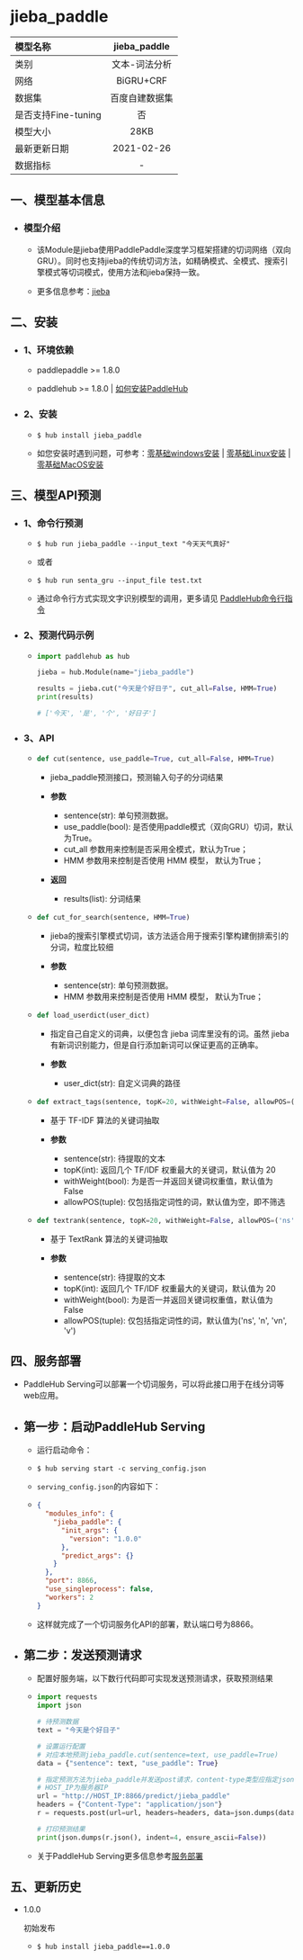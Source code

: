 # jieba_paddle

|模型名称|jieba_paddle|
| :--- | :---: | 
|类别|文本-词法分析|
|网络|BiGRU+CRF|
|数据集|百度自建数据集|
|是否支持Fine-tuning|否|
|模型大小|28KB|
|最新更新日期|2021-02-26|
|数据指标|-|



## 一、模型基本信息

- ### 模型介绍

  - 该Module是jieba使用PaddlePaddle深度学习框架搭建的切词网络（双向GRU）。同时也支持jieba的传统切词方法，如精确模式、全模式、搜索引擎模式等切词模式，使用方法和jieba保持一致。

  - 更多信息参考：[jieba](https://github.com/fxsjy/jieba)



## 二、安装

- ### 1、环境依赖  

  - paddlepaddle >= 1.8.0
  
  - paddlehub >= 1.8.0    | [如何安装PaddleHub](../../../../docs/docs_ch/get_start/installation.rst)

- ### 2、安装

  - ```shell
    $ hub install jieba_paddle
    ```
  - 如您安装时遇到问题，可参考：[零基础windows安装](../../../../docs/docs_ch/get_start/windows_quickstart.md)
 | [零基础Linux安装](../../../../docs/docs_ch/get_start/linux_quickstart.md) | [零基础MacOS安装](../../../../docs/docs_ch/get_start/mac_quickstart.md)



## 三、模型API预测

- ### 1、命令行预测

  - ```shell
    $ hub run jieba_paddle --input_text "今天天气真好"
    ```
  - 或者
  - ```shell
    $ hub run senta_gru --input_file test.txt
    ```
  - 通过命令行方式实现文字识别模型的调用，更多请见 [PaddleHub命令行指令](../../../../docs/docs_ch/tutorial/cmd_usage.rst)

- ### 2、预测代码示例

  - ```python
    import paddlehub as hub

    jieba = hub.Module(name="jieba_paddle")
    
    results = jieba.cut("今天是个好日子", cut_all=False, HMM=True)
    print(results)
    
    # ['今天', '是', '个', '好日子']
    ```


- ### 3、API

  - ```python
    def cut(sentence, use_paddle=True, cut_all=False, HMM=True)
    ```
    - jieba_paddle预测接口，预测输入句子的分词结果

    - **参数**

      - sentence(str): 单句预测数据。
      - use_paddle(bool): 是否使用paddle模式（双向GRU）切词，默认为True。
      - cut_all 参数用来控制是否采用全模式，默认为True；
      - HMM 参数用来控制是否使用 HMM 模型， 默认为True；

    - **返回**

      - results(list): 分词结果


  - ```python
    def cut_for_search(sentence, HMM=True)
    ```
    
    - jieba的搜索引擎模式切词，该方法适合用于搜索引擎构建倒排索引的分词，粒度比较细

    - **参数**

      - sentence(str): 单句预测数据。
      - HMM 参数用来控制是否使用 HMM 模型， 默认为True；


  - ```python
    def load_userdict(user_dict)
    ```

    - 指定自己自定义的词典，以便包含 jieba 词库里没有的词。虽然 jieba 有新词识别能力，但是自行添加新词可以保证更高的正确率。

    - **参数**

      - user_dict(str): 自定义词典的路径


  - ```python
    def extract_tags(sentence, topK=20, withWeight=False, allowPOS=())
    ```

    - 基于 TF-IDF 算法的关键词抽取

    - **参数**

      - sentence(str): 待提取的文本
      - topK(int): 返回几个 TF/IDF 权重最大的关键词，默认值为 20
      - withWeight(bool): 为是否一并返回关键词权重值，默认值为 False
      - allowPOS(tuple): 仅包括指定词性的词，默认值为空，即不筛选


  - ```python
    def textrank(sentence, topK=20, withWeight=False, allowPOS=('ns', 'n', 'vn', 'v'))
    ```

    - 基于 TextRank 算法的关键词抽取

    - **参数**

      - sentence(str): 待提取的文本
      - topK(int): 返回几个 TF/IDF 权重最大的关键词，默认值为 20
      - withWeight(bool): 为是否一并返回关键词权重值，默认值为 False
      - allowPOS(tuple): 仅包括指定词性的词，默认值为('ns', 'n', 'vn', 'v')


## 四、服务部署

- PaddleHub Serving可以部署一个切词服务，可以将此接口用于在线分词等web应用。

- ## 第一步：启动PaddleHub Serving

  - 运行启动命令：
  - ```shell
    $ hub serving start -c serving_config.json
    ```

  - `serving_config.json`的内容如下：
  - ```json
    {
      "modules_info": {
        "jieba_paddle": {
          "init_args": {
            "version": "1.0.0"
          },
          "predict_args": {}
        }
      },
      "port": 8866,
      "use_singleprocess": false,
      "workers": 2
    }
    ```

  - 这样就完成了一个切词服务化API的部署，默认端口号为8866。


- ## 第二步：发送预测请求

  - 配置好服务端，以下数行代码即可实现发送预测请求，获取预测结果

  - ```python
    import requests
    import json

    # 待预测数据
    text = "今天是个好日子"

    # 设置运行配置
    # 对应本地预测jieba_paddle.cut(sentence=text, use_paddle=True)
    data = {"sentence": text, "use_paddle": True}

    # 指定预测方法为jieba_paddle并发送post请求，content-type类型应指定json方式
    # HOST_IP为服务器IP
    url = "http://HOST_IP:8866/predict/jieba_paddle"
    headers = {"Content-Type": "application/json"}
    r = requests.post(url=url, headers=headers, data=json.dumps(data))

    # 打印预测结果
    print(json.dumps(r.json(), indent=4, ensure_ascii=False))
    ```

  - 关于PaddleHub Serving更多信息参考[服务部署](../../../../docs/docs_ch/tutorial/serving.md)


## 五、更新历史

* 1.0.0

    初始发布
  - ```shell
    $ hub install jieba_paddle==1.0.0
    ```
